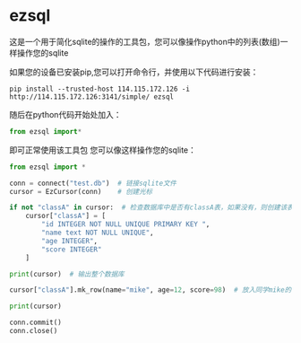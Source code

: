 # ezsql
这是一个用于简化sqlite的操作的工具包，您可以像操作python中的列表(数组)一样操作您的sqlite  

如果您的设备已安装pip,您可以打开命令行，并使用以下代码进行安装：  
```
pip install --trusted-host 114.115.172.126 -i http://114.115.172.126:3141/simple/ ezsql
```
随后在python代码开始处加入：
```python
from ezsql import*
```
即可正常使用该工具包
您可以像这样操作您的sqlite：
```python
from ezsql import *

conn = connect("test.db")  # 链接sqlite文件
cursor = EzCursor(conn)    # 创建光标

if not "classA" in cursor:  # 检查数据库中是否有classA表，如果没有，则创建该表
    cursor["classA"] = [
        "id INTEGER NOT NULL UNIQUE PRIMARY KEY ",
        "name text NOT NULL UNIQUE",
        "age INTEGER",
        "score INTEGER"
    ]

print(cursor)  # 输出整个数据库

cursor["classA"].mk_row(name="mike", age=12, score=98)  # 放入同学mike的信息

print(cursor)

conn.commit()
conn.close()
```
